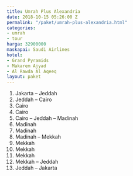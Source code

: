 ```yaml
---
title: Umrah Plus Alexandria
date: 2018-10-15 05:26:00 Z
permalink: "/paket/umrah-plus-alexandria.html"
categories:
- umrah
- tour
harga: 32900000
maskapai: Saudi Airlines
hotel:
- Grand Pyramids
- Makarem Ajyad
- Al Rawda Al Aqeeq
layout: paket
---
```


1. Jakarta – Jeddah
2. Jeddah – Cairo
3. Cairo
4. Cairo
5. Cairo – Jeddah – Madinah
6. Madinah
7. Madinah
8. Madinah – Mekkah
9. Mekkah
10. Mekkah
11. Mekkah
12. Mekkah – Jeddah
13. Jeddah – Jakarta